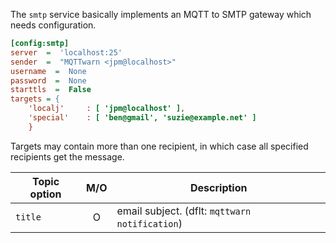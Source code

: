 The `smtp` service basically implements an MQTT to SMTP gateway which needs
configuration.

```ini
[config:smtp]
server  =  'localhost:25'
sender  =  "MQTTwarn <jpm@localhost>"
username  =  None
password  =  None
starttls  =  False
targets = {
    'localj'     : [ 'jpm@localhost' ],
    'special'    : [ 'ben@gmail', 'suzie@example.net' ]
    }
```

Targets may contain more than one recipient, in which case all specified recipients get the message.

| Topic option  |  M/O   | Description                                     |
| ------------- | :----: | ----------------------------------------------- |
| `title`       |   O    | email subject. (dflt: `mqttwarn notification`)  |